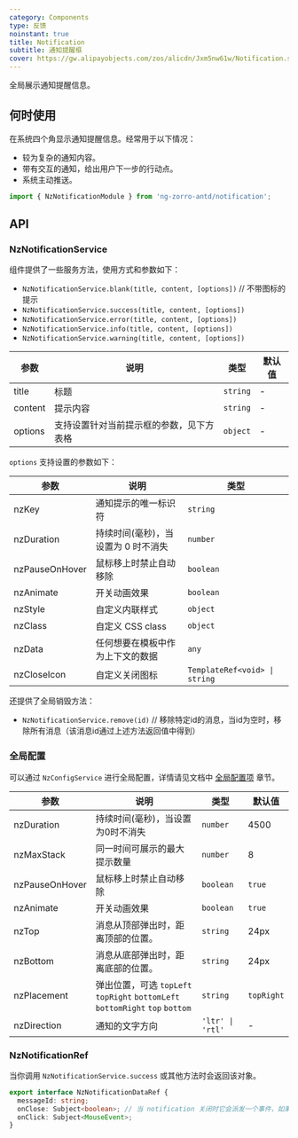 ```yaml
---
category: Components
type: 反馈
noinstant: true
title: Notification
subtitle: 通知提醒框
cover: https://gw.alipayobjects.com/zos/alicdn/Jxm5nw61w/Notification.svg
---
```


全局展示通知提醒信息。

## 何时使用

在系统四个角显示通知提醒信息。经常用于以下情况：

- 较为复杂的通知内容。
- 带有交互的通知，给出用户下一步的行动点。
- 系统主动推送。

```ts
import { NzNotificationModule } from 'ng-zorro-antd/notification';
```

## API

### NzNotificationService

组件提供了一些服务方法，使用方式和参数如下：

- `NzNotificationService.blank(title, content, [options])` // 不带图标的提示
- `NzNotificationService.success(title, content, [options])`
- `NzNotificationService.error(title, content, [options])`
- `NzNotificationService.info(title, content, [options])`
- `NzNotificationService.warning(title, content, [options])`

| 参数 | 说明 | 类型 | 默认值 |
| --- | --- | --- | --- |
| title | 标题 | `string` | - |
| content | 提示内容 | `string` | - |
| options | 支持设置针对当前提示框的参数，见下方表格 | `object` | - |

`options` 支持设置的参数如下：

| 参数 | 说明 | 类型 |
| --- | --- | --- |
| nzKey | 通知提示的唯一标识符 | `string` |
| nzDuration | 持续时间(毫秒)，当设置为 0 时不消失 | `number` |
| nzPauseOnHover | 鼠标移上时禁止自动移除 | `boolean` |
| nzAnimate | 开关动画效果 | `boolean` |
| nzStyle | 自定义内联样式 | `object` |
| nzClass | 自定义 CSS class | `object` |
| nzData | 任何想要在模板中作为上下文的数据 | `any` |
| nzCloseIcon | 自定义关闭图标 | `TemplateRef<void> \| string` |


还提供了全局销毁方法：

- `NzNotificationService.remove(id)` // 移除特定id的消息，当id为空时，移除所有消息（该消息id通过上述方法返回值中得到）

### 全局配置

可以通过 `NzConfigService` 进行全局配置，详情请见文档中 [全局配置项](/docs/global-config/zh) 章节。

| 参数 | 说明 | 类型 | 默认值 |
| --- | --- | --- | --- |
| nzDuration | 持续时间(毫秒)，当设置为0时不消失 | `number` | 4500 |
| nzMaxStack | 同一时间可展示的最大提示数量 | `number` | 8 |
| nzPauseOnHover | 鼠标移上时禁止自动移除 | `boolean` | `true` |
| nzAnimate | 开关动画效果 | `boolean` | `true` |
| nzTop | 消息从顶部弹出时，距离顶部的位置。 | `string` | 24px |
| nzBottom | 消息从底部弹出时，距离底部的位置。 | `string` | 24px |
| nzPlacement | 弹出位置，可选 `topLeft` `topRight` `bottomLeft` `bottomRight` `top` `bottom` | `string` | `topRight` |
| nzDirection | 通知的文字方向 | `'ltr' \| 'rtl'` | - |

### NzNotificationRef

当你调用 `NzNotificationService.success` 或其他方法时会返回该对象。

```ts
export interface NzNotificationDataRef {
  messageId: string;
  onClose: Subject<boolean>; // 当 notification 关闭时它会派发一个事件，如果为用户手动关闭会派发 `true`
  onClick: Subject<MouseEvent>;
}
```
